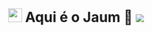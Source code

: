 <h1 align="center">
<img src="https://giphy.com/embed/3osxYoufeOGOA7xiX6](https://media.giphy.com/media/3osxYoufeOGOA7xiX6/giphy.gif" width="28">
Aqui é o Jaum 👋 <img src="https://media.giphy.com/media/12outCBM0My216o/giphy.gif">
</h3>
  
  
<!--
**Jaum1981/Jaum1981** is a ✨ _special_ ✨ repository because its `README.md` (this file) appears on your GitHub profile.

Here are some ideas to get you started:

- 🔭 I’m currently working on ...
- 🌱 I’m currently learning ...
- 👯 I’m looking to collaborate on ...
- 🤔 I’m looking for help with ...
- 💬 Ask me about ...
- 📫 How to reach me: ...
- 😄 Pronouns: ...
- ⚡ Fun fact: ...
-->
